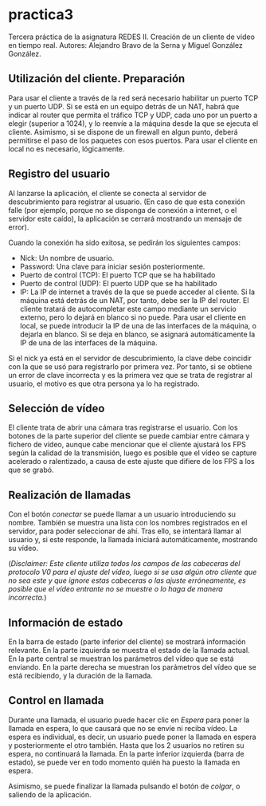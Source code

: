 # practica3

Tercera práctica de la asignatura REDES II. Creación de un cliente de video en tiempo real.
Autores: Alejandro Bravo de la Serna y Miguel González González.

## Utilización del cliente. Preparación
Para usar el cliente a través de la red será necesario habilitar un puerto TCP y un puerto UDP. 
Si se está en un equipo detrás de un NAT, habrá que indicar al router que permita el tráfico TCP y UDP,
cada uno por un puerto a elegir (superior a 1024), y lo reenvíe a la máquina desde la
que se ejecuta el cliente. Asimismo, si se dispone de un firewall en algun punto, deberá permitirse
el paso de los paquetes con esos puertos. Para usar el cliente en local no es necesario, lógicamente.

## Registro del usuario
Al lanzarse la aplicación, el cliente se conecta al servidor de descubrimiento para registrar al usuario.
(En caso de que esta conexión falle (por ejemplo, porque no se disponga de conexión a internet, o el servidor
este caído), la aplicación se cerrará mostrando un mensaje de error).

Cuando la conexión ha sido exitosa, se pedirán los siguientes campos:

*  Nick: Un nombre de usuario.
*  Password: Una clave para iniciar sesión posteriormente.
*  Puerto de control (TCP): El puerto TCP que se ha habilitado
*  Puerto de control (UDP): El puerto UDP que se ha habilitado
*  IP: La IP de internet a través de la que se puede acceder al cliente. 
Si la máquina está detrás de un NAT, por tanto, debe ser la IP del router.
El cliente tratará de autocompletar este campo mediante un servicio externo, pero lo dejará en blanco si no puede.
Para usar el cliente en local, se puede introducir la IP de una de las interfaces de la máquina, o dejarla en blanco.
Si se deja en blanco, se asignará automáticamente la IP de una de las interfaces de la máquina.

Si el nick ya está en el servidor de descubrimiento, la clave debe coincidir con la que se usó para registrarlo por primera vez.
Por tanto, si se obtiene un error de clave incorrecta y es la primera vez que se trata de registrar al usuario, el motivo es que
otra persona ya lo ha registrado.

## Selección de vídeo
El cliente trata de abrir una cámara tras registrarse el usuario. Con los botones de la parte superior del cliente se puede cambiar
entre cámara y fichero de vídeo, aunque cabe mencionar que el cliente ajustará los FPS según la calidad de la transmisión, luego es posible
que el vídeo se capture acelerado o ralentizado, a causa de este ajuste que difiere de los FPS a los que se grabó.

## Realización de llamadas
Con el botón _conectar_ se puede llamar a un usuario introduciendo su nombre. También se muestra una lista con los nombres registrados en el servidor,
para poder seleccionar de ahí. Tras ello, se intentará llamar al usuario y, si este responde, la llamada iniciará automáticamente, mostrando su vídeo.

(_Disclaimer: Este cliente utiliza todos los campos de las cabeceras del protocolo V0 para el ajuste del vídeo, luego si se usa algún otro cliente que no sea este 
y que ignore estas cabeceras o las ajuste erróneamente, es posible que el vídeo entrante no se muestre o lo haga de manera incorrecta._)

## Información de estado
En la barra de estado (parte inferior del cliente) se mostrará información relevante. En la parte izquierda se muestra el estado de la llamada actual.
En la parte central se muestran los parámetros del vídeo que se está enviando. En la parte derecha se muestran los parámetros del vídeo que se está recibiendo,
y la duración de la llamada.

## Control en llamada
Durante una llamada, el usuario puede hacer clic en _Espera_ para poner la llamada en espera, lo que causará que no se envíe ni reciba vídeo. La espera es individual,
es decir, un usuario puede poner la llamada en espera y posteriormente el otro también. Hasta que los 2 usuarios no retiren su espera, no continuará la llamada. En la
parte inferior izquierda (barra de estado), se puede ver en todo momento quién ha puesto la llamada en espera.

Asimismo, se puede finalizar la llamada pulsando el botón de _colgar_, o saliendo de la aplicación.
